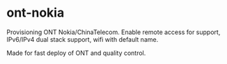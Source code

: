 # ont-nokia
Provisioning ONT Nokia/ChinaTelecom.
Enable remote access for support, IPv6/IPv4 dual stack support, wifi with default name.

Made for fast deploy of ONT and quality control.
